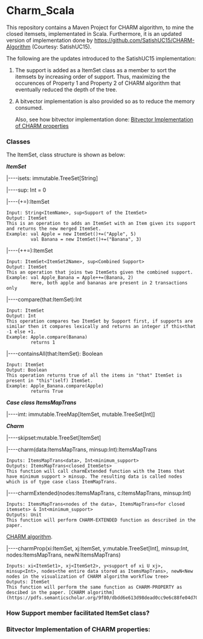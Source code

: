 # Charm_Scala

This repository contains a Maven Project for CHARM algorithm, to mine the closed itemsets, implementated in Scala. Furthermore, it is an updated version of implementation done by https://github.com/SatishUC15/CHARM-Algorithm (Courtesy: SatishUC15).

The following are the updates introduced to the SatishUC15 implementation:

1. The support is added as a ItemSet class as a member to sort the itemsets by increasing order of support. Thus, maximizing the occurences of Property 1 and Property 2 of CHARM algorithm that eventually reduced the depth of the tree.

2. A bitvector implementation is also provided so as to reduce the memory consumed. 
    
    Also, see how bitvector implementation done: [Bitvector Implementation of CHARM properties](#bitvector-implementation-of-charm-properties)

### Classes

The ItemSet,  class structure is shown as below:

**_ItemSet_**

|----isets: immutable.TreeSet[String]

|----sup: Int = 0

|----(+=):ItemSet

    Input: String<ItemName>, sup<Support of the ItemSet>
    Output: ItemSet
    This is an operation to adds an ItemSet with an Item given its support and returns the new merged ItemSet.
    Example: val Apple = new ItemSet()+=("Apple", 5)
             val Banana = new ItemSet()+=("Banana", 3)

|----(++=):ItemSet
        
    Input: ItemSet<ItemSet2Name>, sup<Combined Support>
    Output: ItemSet
    This an operation that joins two ItemSets given the combined support.
    Example: val Apple_Banana = Apple++=(Banana, 2)
             Here, both apple and bananas are present in 2 transactions only 

|----compare(that:ItemSet):Int
        
    Input: ItemSet
    Output: Int
    This operation compares two ItemSet by Support first, if supports are similar then it compares lexically and returns an integer if this<that -1 else +1.
    Example: Apple.compare(Banana)
             returns 1

|----containsAll(that:ItemSet): Boolean
        
    Input: ItemSet
    Output: Boolean
    This operation returns true of all the items in "that" ItemSet is present in "this"(self) ItemSet.
    Example: Apple_Banana.compare(Apple)
             returns True                                                                                                          


**_Case class ItemsMapTrans_**

|----imt: immutable.TreeMap[ItemSet, mutable.TreeSet[Int]]


**_Charm_** 

|----skipset:mutable.TreeSet[ItemSet]

|----charm(data:ItemsMapTrans, minsup:Int):ItemsMapTrans

    Inputs: ItemsMapTrans<data>, Int<minimum_support>
    Outputs: ItemsMapTrans<closed_ItemSets>
    This function will call charmExtended function with the Items that have minimum support > minsup. The resulting data is called nodes which is of type case class ItemMapTrans.
        
|----charmExtended(nodes:ItemsMapTrans, c:ItemsMapTrans, minsup:Int)

    Inputs: ItemsMapTrans<nodes of the data>, ItemsMapTrans<for closed itemsets> & Int<minimum_support>
    Outputs: Unit
    This function will perform CHARM-EXTENDED function as described in the paper.
   [CHARM algorithm](https://pdfs.semanticscholar.org/9f80/dbdd6e613d98dead0cc9e6c88fe04d70f330.pdf).
    
|----charmProp(xi:ItemSet, xj:ItemSet, y:mutable.TreeSet[Int], minsup:Int, nodes:ItemsMapTrans, newN:ItemsMapTrans)

    Inputs: xi<ItemSet1>, xj<ItemSet2>, y<support of xi U xj>, minsup<Int>, nodes<the entire data stored as ItemsMapTrans>, newN<New nodes in the visualization of CHARM algorithm workflow tree>
    Outputs: ItemSet
    This function will perform the same function as CHARM-PROPERTY as descibed in the paper. [CHARM algorithm](https://pdfs.semanticscholar.org/9f80/dbdd6e613d98dead0cc9e6c88fe04d70f330.pdf)


### How Support member facilitated ItemSet class?
                                                                                                                                                     
### Bitvector Implementation of CHARM properties:







